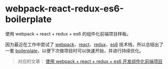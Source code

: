 # webpack-react-redux-es6-boilerplate

使用 webpack + react + redux + es6 的组件化前端项目样板。

因为最近在工作中尝试了 [webpack](https://github.com/webpack/webpack)、[react](https://github.com/facebook/react)、[redux](https://github.com/reactjs/redux)、[es6](http://babeljs.io/docs/learn-es2015/) 技术栈，所以总结出了一套 [boilerplate](https://github.com/xiaoyann/webpack-react-redux-es6-boilerplate)，以便下次做项目时可以快速开始，并进行持续优化。

> 对应的文章： [使用 webpack + react + redux + es6 开发组件化前端项目](https://52dachu.com/post/201606271753.html)
